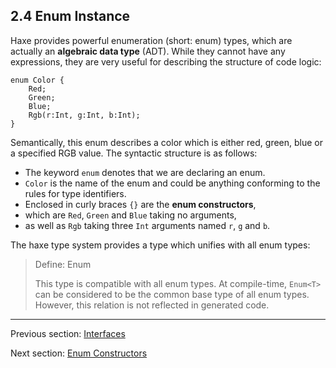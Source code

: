 ## 2.4 Enum Instance

Haxe provides powerful enumeration (short: enum) types, which are actually an **algebraic data type** (ADT). While they cannot have any expressions, they are very useful for describing the structure of code logic:

```
enum Color {
	Red;
	Green;
	Blue;
	Rgb(r:Int, g:Int, b:Int);
}
```
Semantically, this enum describes a color which is either red, green, blue or a specified RGB value. The syntactic structure is as follows:


* The keyword `enum` denotes that we are declaring an enum.
* `Color` is the name of the enum and could be anything conforming to the rules for type identifiers.
* Enclosed in curly braces `{}` are the **enum constructors**,
* which are `Red`, `Green` and `Blue` taking no arguments,
* as well as `Rgb` taking three `Int` arguments named `r`, `g` and `b`.


The haxe type system provides a type which unifies with all enum types:

> Define: Enum
>
> This type is compatible with all enum types. At compile-time, `Enum<T>` can be considered to be the common base type of all enum types. However, this relation is not reflected in generated code.

---

Previous section: [Interfaces](https://github.com/Simn/HaxeManual/tree/master/md/manual/2.3.3-Interfaces.md)

Next section: [Enum Constructors](https://github.com/Simn/HaxeManual/tree/master/md/manual/2.4.1-Enum_Constructors.md)